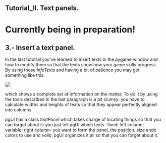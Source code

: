 ## Tutorial_II. Text panels.

# Currently being in preparation!

## 3.- Insert a text panel.
In the last tutotral you've learned to insert texts in the pygame window and how to modify them so that the texts show how your game skills progress. By using those *infoTexts* and having a bit of patience you may get something like this:

![](https://user-images.githubusercontent.com/64075009/117021610-c95ac200-acf7-11eb-860e-3a20e9e23ee0.png)

which shows a complete set of information on the matter.
To do it by using the tools described in the last paragraph is a bit clumsy: you have to calculate widths and heights of texts so that they appear perfectly aligned into columns.

pgUI has a class *textPanel* which takes charge of locating things so that you can forget about it: you just tell pgUI which texts -fixed: left column; variable: right column- you want to form the panel, the position, size ando colors to use and *voilá*, pgUI organizes it all so that you can forget about it.



